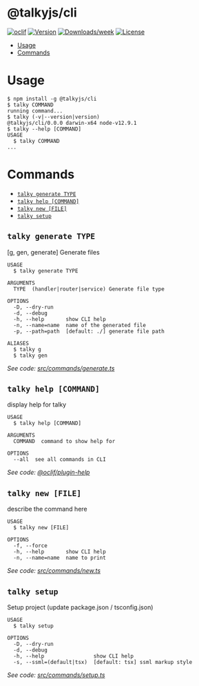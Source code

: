 @talkyjs/cli
============



[![oclif](https://img.shields.io/badge/cli-oclif-brightgreen.svg)](https://oclif.io)
[![Version](https://img.shields.io/npm/v/@talkyjs/cli.svg)](https://npmjs.org/package/@talkyjs/cli)
[![Downloads/week](https://img.shields.io/npm/dw/@talkyjs/cli.svg)](https://npmjs.org/package/@talkyjs/cli)
[![License](https://img.shields.io/npm/l/@talkyjs/cli.svg)](https://github.com/ask-utils/talkyjs-cli/ask-utils/talkyjs-cli/blob/master/package.json)

<!-- toc -->
* [Usage](#usage)
* [Commands](#commands)
<!-- tocstop -->
# Usage
<!-- usage -->
```sh-session
$ npm install -g @talkyjs/cli
$ talky COMMAND
running command...
$ talky (-v|--version|version)
@talkyjs/cli/0.0.0 darwin-x64 node-v12.9.1
$ talky --help [COMMAND]
USAGE
  $ talky COMMAND
...
```
<!-- usagestop -->
# Commands
<!-- commands -->
* [`talky generate TYPE`](#talky-generate-type)
* [`talky help [COMMAND]`](#talky-help-command)
* [`talky new [FILE]`](#talky-new-file)
* [`talky setup`](#talky-setup)

## `talky generate TYPE`

[g, gen, generate] Generate files

```
USAGE
  $ talky generate TYPE

ARGUMENTS
  TYPE  (handler|router|service) Generate file type

OPTIONS
  -D, --dry-run
  -d, --debug
  -h, --help       show CLI help
  -n, --name=name  name of the generated file
  -p, --path=path  [default: ./] generate file path

ALIASES
  $ talky g
  $ talky gen
```

_See code: [src/commands/generate.ts](https://github.com/ask-utils/talkyjs-cli/blob/v0.0.0/src/commands/generate.ts)_

## `talky help [COMMAND]`

display help for talky

```
USAGE
  $ talky help [COMMAND]

ARGUMENTS
  COMMAND  command to show help for

OPTIONS
  --all  see all commands in CLI
```

_See code: [@oclif/plugin-help](https://github.com/oclif/plugin-help/blob/v3.1.0/src/commands/help.ts)_

## `talky new [FILE]`

describe the command here

```
USAGE
  $ talky new [FILE]

OPTIONS
  -f, --force
  -h, --help       show CLI help
  -n, --name=name  name to print
```

_See code: [src/commands/new.ts](https://github.com/ask-utils/talkyjs-cli/blob/v0.0.0/src/commands/new.ts)_

## `talky setup`

Setup project (update package.json / tsconfig.json)

```
USAGE
  $ talky setup

OPTIONS
  -D, --dry-run
  -d, --debug
  -h, --help                show CLI help
  -s, --ssml=(default|tsx)  [default: tsx] ssml markup style
```

_See code: [src/commands/setup.ts](https://github.com/ask-utils/talkyjs-cli/blob/v0.0.0/src/commands/setup.ts)_
<!-- commandsstop -->
